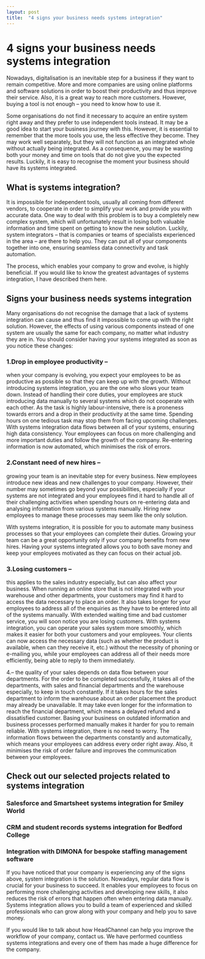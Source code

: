 ```yaml
---
layout: post
title:  "4 signs your business needs systems integration"
---
```


# 4 signs your business needs systems integration
Nowadays, digitalisation is an inevitable step for a business if they want to remain competitive. More and more companies are using online platforms and software solutions in order to boost their productivity and thus improve their service. Also, it is a great way to reach more customers. However, buying a tool is not enough – you need to know how to use it.

Some organisations do not find it necessary to acquire an entire system right away and they prefer to use independent tools instead. It may be a good idea to start your business journey with this. However, it is essential to remember that the more tools you use, the less effective they become. They may work well separately, but they will not function as an integrated whole without actually being integrated. As a consequence, you may be wasting both your money and time on tools that do not give you the expected results. Luckily, it is easy to recognise the moment your business should have its systems integrated.


## What is systems integration?
It is impossible for independent tools, usually all coming from different vendors, to cooperate in order to simplify your work and provide you with accurate data. One way to deal with this problem is to buy a completely new complex system, which will unfortunately result in losing both valuable information and time spent on getting to know the new solution. Luckily, system integrators – that is companies or teams of specialists experienced in the area – are there to help you. They can put all of your components together into one, ensuring seamless data connectivity and task automation.

The process, which enables your company to grow and evolve, is highly beneficial. If you would like to know the greatest advantages of systems integration, I have described them here.


## Signs your business needs systems integration
Many organisations do not recognise the damage that a lack of systems integration can cause and thus find it impossible to come up with the right solution. However, the effects of using various components instead of one system are usually the same for each company, no matter what industry they are in. You should consider having your systems integrated as soon as you notice these changes:

### 1.Drop in employee productivity – 
when your company is evolving, you expect your employees to be as productive as possible so that they can keep up with the growth. Without introducing systems integration, you are the one who slows your team down. Instead of handling their core duties, your employees are stuck introducing data manually to several systems which do not cooperate with each other. As the task is highly labour-intensive, there is a proneness towards errors and a drop in their productivity at the same time. Spending hours on one tedious task may stop them from facing upcoming challenges.
With systems integration data flows between all of your systems, ensuring high data consistency. Your employees can focus on more challenging and more important duties and follow the growth of the company. Re-entering information is now automated, which minimises the risk of errors.


### 2.Constant need of new hires – 
growing your team is an inevitable step for every business. New employees introduce new ideas and new challenges to your company. However, their number may sometimes go beyond your possibilities, especially if your systems are not integrated and your employees find it hard to handle all of their challenging activities when spending hours on re-entering data and analysing information from various systems manually. Hiring new employees to manage these processes may seem like the only solution.

With systems integration, it is possible for you to automate many business processes so that your employees can complete their duties. Growing your team can be a great opportunity only if your company benefits from new hires. Having your systems integrated allows you to both save money and keep your employees motivated as they can focus on their actual job.


### 3.Losing customers – 
this applies to the sales industry especially, but can also affect your business. When running an online store that is not integrated with your warehouse and other departments, your customers may find it hard to access the data necessary to place an order. It also takes longer for your employees to address all of the enquiries as they have to be entered into all of the systems manually. With extended waiting time and bad customer service, you will soon notice you are losing customers.
With systems integration, you can operate your sales system more smoothly, which makes it easier for both your customers and your employees. Your clients can now access the necessary data (such as whether the product is available, when can they receive it, etc.) without the necessity of phoning or e-mailing you, while your employees can address all of their needs more efficiently, being able to reply to them immediately.


4.– the quality of your sales depends on data flow between your departments. For the order to be completed successfully, it takes all of the departments, with sales and financial departments and the warehouse especially, to keep in touch constantly. If it takes hours for the sales department to inform the warehouse about an order placement the product may already be unavailable. It may take even longer for the information to reach the financial department, which means a delayed refund and a dissatisfied customer. Basing your business on outdated information and business processes performed manually makes it harder for you to remain reliable.
With systems integration, there is no need to worry. The information flows between the departments constantly and automatically, which means your employees can address every order right away. Also, it minimises the risk of order failure and improves the communication between your employees.


## Check out our selected projects related to systems integration
### Salesforce and Smartsheet systems integration for Smiley World
### CRM and student records systems integration for Bedford College
### Integration with DIMONA for bespoke staffing management software
If you have noticed that your company is experiencing any of the signs above, system integration is the solution. Nowadays, regular data flow is crucial for your business to succeed. It enables your employees to focus on performing more challenging activities and developing new skills, it also reduces the risk of errors that happen often when entering data manually. Systems integration allows you to build a team of experienced and skilled professionals who can grow along with your company and help you to save money.

If you would like to talk about how HeadChannel can help you improve the workflow of your company, contact us. We have performed countless systems integrations and every one of them has made a huge difference for the company.
